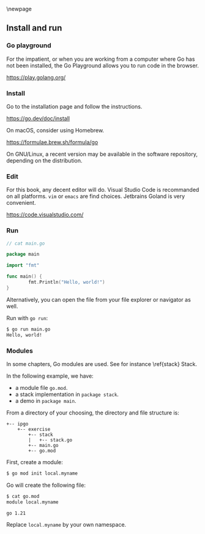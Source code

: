 \newpage
## Install and run

### Go playground

For the impatient, or when you are working from a computer where Go has not been installed, the Go Playground allows you to run code in the browser.

https://play.golang.org/

### Install

Go to the installation page and follow the instructions.

https://go.dev/doc/install

On macOS, consider using Homebrew.

https://formulae.brew.sh/formula/go

On GNU/Linux, a recent version may be available in the software repository, depending on the distribution.

### Edit

For this book, any decent editor will do. Visual Studio Code is recommanded on all platforms. `vim` or `emacs` are find choices. Jetbrains Goland is very convenient.

https://code.visualstudio.com/

### Run

```go
// cat main.go

package main

import "fmt"

func main() {
        fmt.Println("Hello, world!")
}
```

Alternatively, you can open the file from your file explorer or navigator as well.

Run with `go run`:

```bash
$ go run main.go
Hello, world!
```
### Modules

In some chapters, Go modules are used. See for instance \ref{stack} Stack.

In the following example, we have:

- a module file `go.mod`.
- a stack implementation in `package stack`.
- a demo in `package main`.

From a directory of your choosing, the directory and file structure is:

```
+-- ipgo
    +-- exercise
        +-- stack
        |   +-- stack.go        
        +-- main.go
        +-- go.mod
```

First, create a module:

```bash
$ go mod init local.myname
```

Go will create the following file:

```bash
$ cat go.mod
module local.myname

go 1.21
```

Replace `local.myname` by your own namespace.
